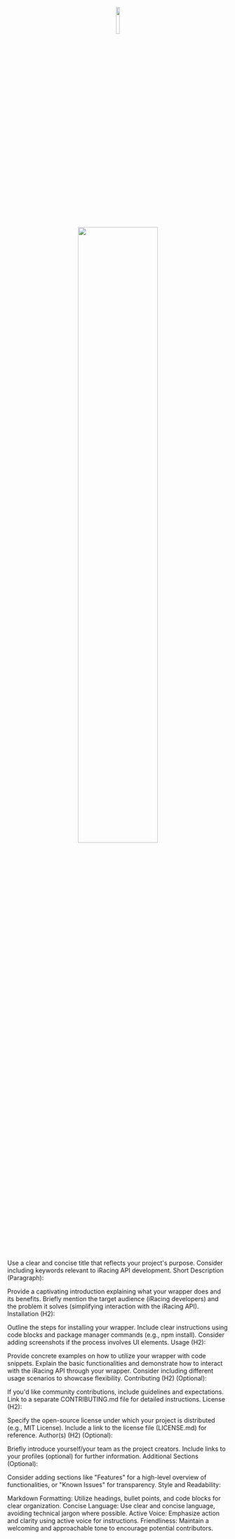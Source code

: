<p align="center"><img width=12.5% src="https://github.com/anfederico/clairvoyant/blob/master/media/Logo.png"></p>
<p align="center"><img width=60% src="https://github.com/anfederico/clairvoyant/blob/master/media/Clairvoyant.png"></p>

Use a clear and concise title that reflects your project's purpose.
Consider including keywords relevant to iRacing API development.
Short Description (Paragraph):

Provide a captivating introduction explaining what your wrapper does and its benefits.
Briefly mention the target audience (iRacing developers) and the problem it solves (simplifying interaction with the iRacing API).
Installation (H2):

Outline the steps for installing your wrapper.
Include clear instructions using code blocks and package manager commands (e.g., npm install).
Consider adding screenshots if the process involves UI elements.
Usage (H2):

Provide concrete examples on how to utilize your wrapper with code snippets.
Explain the basic functionalities and demonstrate how to interact with the iRacing API through your wrapper.
Consider including different usage scenarios to showcase flexibility.
Contributing (H2) (Optional):

If you'd like community contributions, include guidelines and expectations.
Link to a separate CONTRIBUTING.md file for detailed instructions.
License (H2):

Specify the open-source license under which your project is distributed (e.g., MIT License).
Include a link to the license file (LICENSE.md) for reference.
Author(s) (H2) (Optional):

Briefly introduce yourself/your team as the project creators.
Include links to your profiles (optional) for further information.
Additional Sections (Optional):

Consider adding sections like "Features" for a high-level overview of functionalities, or "Known Issues" for transparency.
Style and Readability:

Markdown Formatting: Utilize headings, bullet points, and code blocks for clear organization.
Concise Language: Use clear and concise language, avoiding technical jargon where possible.
Active Voice: Emphasize action and clarity using active voice for instructions.
Friendliness: Maintain a welcoming and approachable tone to encourage potential contributors.
